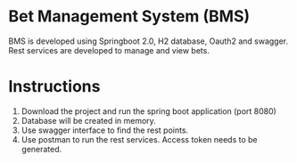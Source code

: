 # Bet Management System (BMS)

BMS is developed using Springboot 2.0, H2 database, Oauth2 and swagger. Rest services are developed to manage and view bets. 

# Instructions

1)	Download the project and run the spring boot application (port 8080)
2)	Database will be created in memory.
3)	Use swagger interface to find the rest points.
4)	Use postman to run the rest services. Access token needs to be generated. 

